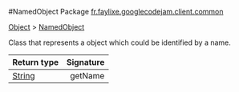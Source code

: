 #NamedObject
Package [fr.faylixe.googlecodejam.client.common](nullfr/faylixe/googlecodejam/client/common)

[Object]() > [NamedObject]()

<p>Class that represents a object which
 could be identified by a name.</p>


Return type | Signature
--- | ---:
[String]() | getName
